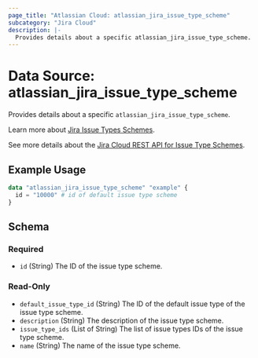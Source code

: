 ```yaml
---
page_title: "Atlassian Cloud: atlassian_jira_issue_type_scheme"
subcategory: "Jira Cloud"
description: |-
  Provides details about a specific atlassian_jira_issue_type_scheme.
---
```


# Data Source: atlassian_jira_issue_type_scheme

Provides details about a specific `atlassian_jira_issue_type_scheme`.

Learn more about [Jira Issue Types Schemes](https://support.atlassian.com/jira-cloud-administration/docs/what-are-issue-type-schemes/).

See more details about the [Jira Cloud REST API for Issue Type Schemes](https://developer.atlassian.com/cloud/jira/platform/rest/v3/api-group-issue-type-schemes/#api-group-issue-type-schemes).

## Example Usage

```terraform
data "atlassian_jira_issue_type_scheme" "example" {
  id = "10000" # id of default issue type scheme
}
```

<!-- schema generated by tfplugindocs -->
## Schema

### Required

- `id` (String) The ID of the issue type scheme.

### Read-Only

- `default_issue_type_id` (String) The ID of the default issue type of the issue type scheme.
- `description` (String) The description of the issue type scheme.
- `issue_type_ids` (List of String) The list of issue types IDs of the issue type scheme.
- `name` (String) The name of the issue type scheme.

